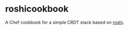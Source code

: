 # roshicookbook

A Chef cookbook for a simple CRDT stack based on [roshi](https://github.com/soundcloud/roshi).
